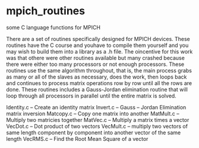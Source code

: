 # mpich_routines
some C language functions for MPICH

There are a set of routines specifically designed for MPICH devices. These routines have the C course and youhave to compile them yourself and you may wish to build them into a library as a .h file. The oincentive for this work was that othere were other routines available but many crashed because there were either too many processors or not enough processors. These routines use the same algorithm throughout, that is, the main process grabs as many or all of the slaves as necessary, does the work, then loops back and continues to process matrix operations row by row until all the rows are done. 
These routines includes a Gauss-Jordan elimination routine that will loop through all processors in parallel until the entire matrix is solved.

Identity.c – Create an identity matrix
Invert.c – Gauss – Jordan Elimination matrix inversion
Matcopy.c – Copy one matrix into another
MatMult.c – Multiply two matricies together
MatVec.c – Multiply a matrix times a vector
VecDot.c – Dot product of two vectors
VecMult.c – multiply two vectors of same length component by component into another vector of the same length
VecRMS.c – Find the Root Mean Square of a vector

